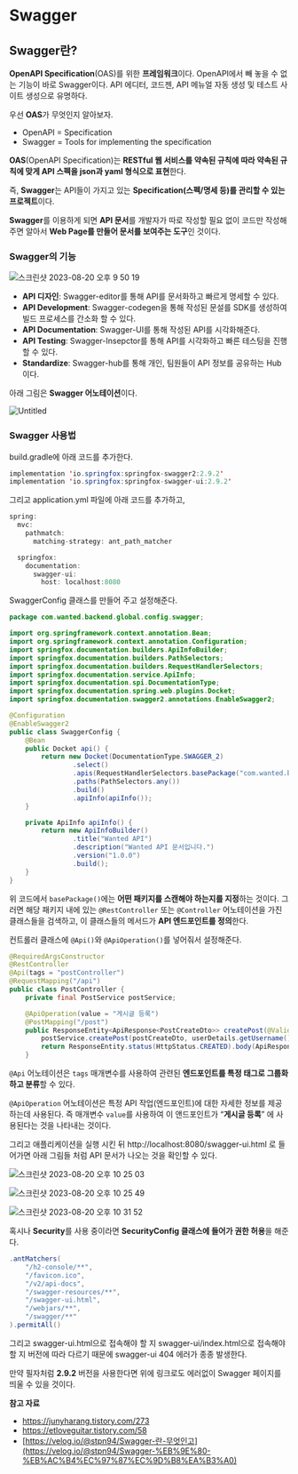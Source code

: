 # Swagger

## Swagger란?

**OpenAPI Specification**(OAS)를 위한 **프레임워크**이다. OpenAPI에서 빼 놓을 수 없는 기능이 바로 Swagger이다. API 에디터, 코드젠, API 메뉴얼 자동 생성 및 테스트 사이트 생성으로 유명하다.

우선 **OAS**가 무엇인지 알아보자.

- OpenAPI = Specification
- Swagger = Tools for implementing the specification

**OAS**(OpenAPI Specification)는 **RESTful 웹 서비스를 약속된 규칙에 따라 약속된 규칙에 맞게 API 스펙을 json과 yaml 형식으로 표현**한다. 

즉, **Swagger**는 API들이 가지고 있는 **Specification(스펙/명세 등)를 관리할 수 있는 프로젝트**이다.

**Swagger**를 이용하게 되면 **API 문서**를 개발자가 따로 작성할 필요 없이 코드만 작성해 주면 알아서 **Web Page를 만들어 문서를 보여주는 도구**인 것이다.

### Swagger의 기능

![스크린샷 2023-08-20 오후 9 50 19](https://github.com/Heo-y-y/development-blog/assets/112863029/2bfca895-9fe7-4ed9-a75d-6321e9fededf)

- **API 디자인**: Swagger-editor를 통해 API를 문서화하고 빠르게 명세할 수 있다.
- **API Development**: Swagger-codegen을 통해 작성된 문설를 SDK를 생성하여 빌드 프로세스를 간소화 할 수 있다.
- **API Documentation**: Swagger-UI를 통해 작성된 API를 시각화해준다.
- **API Testing**: Swagger-Insepctor를 통해 API를 시각화하고 빠른 테스팅을 진행할 수 있다.
- **Standardize**: Swagger-hub를 통해 개인, 팀원들이 API 정보를 공유하는 Hub이다.

아래 그림은 **Swagger 어노테이션**이다.

![Untitled](https://github.com/Heo-y-y/development-blog/assets/112863029/7c624ebb-4b3b-47bc-9d72-8b2a5962e098)

### Swagger 사용법

build.gradle에 아래 코드를 추가한다.

```java
implementation 'io.springfox:springfox-swagger2:2.9.2'
implementation 'io.springfox:springfox-swagger-ui:2.9.2'
```

그리고 application.yml 파일에 아래 코드를 추가하고,

```java
spring:
  mvc:
    pathmatch:
      matching-strategy: ant_path_matcher

  springfox:
    documentation:
      swagger-ui:
        host: localhost:8080
```

SwaggerConfig 클래스를 만들어 주고 설정해준다.

```java
package com.wanted.backend.global.config.swagger;

import org.springframework.context.annotation.Bean;
import org.springframework.context.annotation.Configuration;
import springfox.documentation.builders.ApiInfoBuilder;
import springfox.documentation.builders.PathSelectors;
import springfox.documentation.builders.RequestHandlerSelectors;
import springfox.documentation.service.ApiInfo;
import springfox.documentation.spi.DocumentationType;
import springfox.documentation.spring.web.plugins.Docket;
import springfox.documentation.swagger2.annotations.EnableSwagger2;

@Configuration
@EnableSwagger2
public class SwaggerConfig {
    @Bean
    public Docket api() {
        return new Docket(DocumentationType.SWAGGER_2)
                .select()
                .apis(RequestHandlerSelectors.basePackage("com.wanted.backend"))
                .paths(PathSelectors.any())
                .build()
                .apiInfo(apiInfo());
    }

    private ApiInfo apiInfo() {
        return new ApiInfoBuilder()
                .title("Wanted API")
                .description("Wanted API 문서입니다.")
                .version("1.0.0")
                .build();
    }
}
```

위 코드에서 `basePackage()`에는 **어떤 패키지를 스캔해야 하는지를 지정**하는 것이다. 그러면 해당 패키지 내에 있는 `@RestController` 또는 `@Controller` 어노테이션을 가진 클래스들을 검색하고, 이 클래스들의 메서드가 **API 엔드포인트를 정의**한다.

컨트롤러 클래스에 `@Api()`와 `@ApiOperation()`를 넣어줘서 설정해준다.

```java
@RequiredArgsConstructor
@RestController
@Api(tags = "postController")
@RequestMapping("/api")
public class PostController {
    private final PostService postService;

    @ApiOperation(value = "게시글 등록")
    @PostMapping("/post")
    public ResponseEntity<ApiResponse<PostCreateDto>> createPost(@Valid @RequestBody PostCreateDto postCreateDto, @AuthenticationPrincipal UserDetails userDetails) {
        postService.createPost(postCreateDto, userDetails.getUsername());
        return ResponseEntity.status(HttpStatus.CREATED).body(ApiResponse.createPost(postCreateDto));
    }
```

`@Api` 어노테이션은 `tags` 매개변수를 사용하여 관련된 **엔드포인트를 특정 태그로 그룹화하고 분류**할 수 있다.

`@ApiOperation` 어노테이션은 특정 API 작업(엔드포인트)에 대한 자세한 정보를 제공하는데 사용된다. 즉 매개변수 `value`를 사용하여 이 앤드포인트가 “**게시글 등록**” 에 사용된다는 것을 나타내는 것이다.

그리고 애플리케이션을 실행 시킨 뒤 http://localhost:8080/swagger-ui.html 로 들어가면 아래 그림들 처럼 API 문서가 나오는 것을 확인할 수 있다.

![스크린샷 2023-08-20 오후 10 25 03](https://github.com/Heo-y-y/development-blog/assets/112863029/87ed2cea-e60c-4140-8937-bed58657492e)

![스크린샷 2023-08-20 오후 10 25 49](https://github.com/Heo-y-y/development-blog/assets/112863029/47550bd4-b7fe-4a37-a977-9ee52656715a)

![스크린샷 2023-08-20 오후 10 31 52](https://github.com/Heo-y-y/development-blog/assets/112863029/9271b0eb-da40-4392-b17a-a290d43d9366)

혹시나 **Security**를 사용 중이라면 **SecurityConfig 클래스에 들어가 권한 허용**을 해준다.

```java
.antMatchers(
    "/h2-console/**",
    "/favicon.ico",
    "/v2/api-docs",
    "/swagger-resources/**",
    "/swagger-ui.html",
    "/webjars/**",
    "/swagger/**"
).permitAll()
```

그리고 swagger-ui.html으로 접속해야 할 지 swagger-ui/index.html으로 접속해야 할 지 버전에 따라 다르기 때문에 swagger-ui 404 에러가 종종 발생한다.

만약 필자처럼 **2.9.2** 버전을 사용한다면 위에 링크로도 에러없이 Swagger 페이지를 띄울 수 있을 것이다.

**참고 자료**

- <https://junyharang.tistory.com/273>
- <https://etloveguitar.tistory.com/58>
- [https://velog.io/@stpn94/Swagger-란-무엇인고](https://velog.io/@stpn94/Swagger-%EB%9E%80-%EB%AC%B4%EC%97%87%EC%9D%B8%EA%B3%A0)
